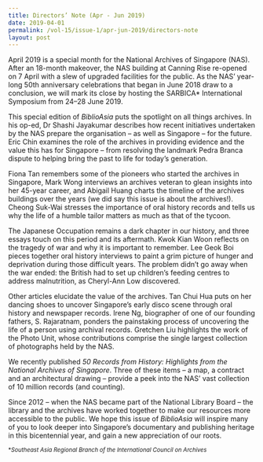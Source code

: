 ```yaml
---
title: Directors’ Note (Apr - Jun 2019)
date: 2019-04-01
permalink: /vol-15/issue-1/apr-jun-2019/directors-note
layout: post
---
```

April 2019 is a special month for the National Archives of Singapore (NAS). After an 18-month makeover, the NAS building at Canning Rise re-opened on 7 April with a slew of upgraded facilities for the public. As the NAS’ year-long 50th anniversary celebrations that began in June 2018 draw to a conclusion, we will mark its close by hosting the SARBICA* International Symposium from 24–28 June 2019.

This special edition of *BiblioAsia* puts the spotlight on all things archives. In his op-ed, Dr Shashi Jayakumar describes how recent initiatives undertaken by the NAS prepare the organisation – as well as Singapore – for the future. Eric Chin examines the role of the archives in providing evidence and the value this has for Singapore – from resolving the landmark Pedra Branca dispute to helping bring the past to life for today’s generation.

Fiona Tan remembers some of the pioneers who started the archives in Singapore, Mark Wong interviews an archives veteran to glean insights into her 45-year career, and Abigail Huang charts the timeline of the archives buildings over the years (we did say this issue is about the archives!). Cheong Suk-Wai stresses the importance of oral history records and tells us why the life of a humble tailor matters as much as that of the tycoon.

The Japanese Occupation remains a dark chapter in our history, and three essays touch on this period and its aftermath. Kwok Kian Woon reflects on the tragedy of war and why it is important to remember. Lee Geok Boi pieces together oral history interviews to paint a grim picture of hunger and deprivation during those difficult years. The problem didn’t go away when the war ended: the British had to set up children’s feeding centres to address malnutrition, as Cheryl-Ann Low discovered.

Other articles elucidate the value of the archives. Tan Chui Hua puts on her dancing shoes to uncover Singapore’s early disco scene through oral history and newspaper records. Irene Ng, biographer of one of our founding fathers, S. Rajaratnam, ponders the painstaking process of uncovering the life of a person using archival records. Gretchen Liu highlights the work of the Photo Unit, whose contributions comprise the single largest collection of photographs held by the NAS.

We recently published *50 Records from History: Highlights from the National Archives of Singapore*. Three of these items – a map, a contract and an architectural drawing – provide a peek into the NAS’ vast collection of 10 million records (and counting).

Since 2012 – when the NAS became part of the National Library Board – the library and the archives have worked together to make our resources more accessible to the public. We hope this issue of *BiblioAsia* will inspire many of you to look deeper into Singapore’s documentary and publishing heritage in this bicentennial year, and gain a new appreciation of our roots.

<sup>*<i>Southeast Asia Regional Branch of the International Council on Archives</i></sup>